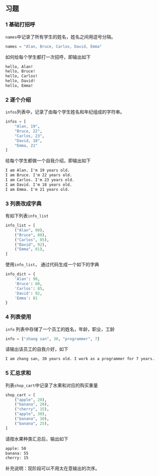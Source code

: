 ## 习题
### 1 基础打招呼
`names`中记录了所有学生的姓名，姓名之间用逗号分隔。

```python
names = "Alan, Bruce, Carlos, David, Emma"
```

如何给每个学生都打一次招呼，即输出如下
```txt
hello, Alan!
hello, Bruce!
hello, Carlos!
hello, David!
hello, Emma!
```

### 2 逐个介绍
`infos`列表中，记录了由每个学生姓名和年纪组成的字符串。
```python
infos = [
    "Alan, 19",
    "Bruce, 22",
    "Carlos, 23",
    "David, 18",
    "Emma, 21"
]
```

给每个学生都做一个自我介绍，即输出如下
```txt
I am Alan. I'm 19 years old.
I am Bruce. I'm 22 years old.
I am Carlos. I'm 23 years old.
I am David. I'm 18 years old.
I am Emma. I'm 21 years old.
```

### 3 列表改成字典
有如下列表`info_list`
```python
info_list = [
    ("Alan", 90),
    ("Bruce", 80),
    ("Carlos", 85),
    ("David", 92),
    ("Emma", 81),
]
```
使用`info_list`，
通过代码生成一个如下的字典

```python
info_dict = {
    'Alan': 90,
    'Bruce': 80,
    'Carlos': 85,
    'David': 92,
    'Emma': 81
}
```

### 4 列表使用
`info` 列表中存储了一个员工的姓名，年龄，职业，工龄

```python
info = ["zhang san", 30, "programmer", 7]
```

请输出该员工的自我介好，如下
```txt
I am zhang san, 30 years old. I work as a programmer for 7 years.
```

### 5 汇总求和
列表`shop_cart`中记录了水果和对应的购买重量

```python
shop_cart = [
    ("apple", 20),
    ("banana", 20),
    ("cherry", 15),
    ("apple", 30),
    ("banana", 10),
    ("banana", 25),
]
```

请按水果种类汇总后，输出如下
```txt
apple: 50
banana: 55
cherry: 15
```

补充说明：现阶段可以不用太在意输出的次序。
